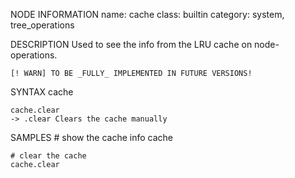 NODE INFORMATION
    name: cache
    class: builtin
    category: system, tree_operations


DESCRIPTION
    Used to see the info from the LRU cache on node-operations.
    
    [! WARN] TO BE _FULLY_ IMPLEMENTED IN FUTURE VERSIONS!

SYNTAX
    cache

    cache.clear
    -> .clear Clears the cache manually

SAMPLES
    # show the cache info
    cache

    # clear the cache
    cache.clear